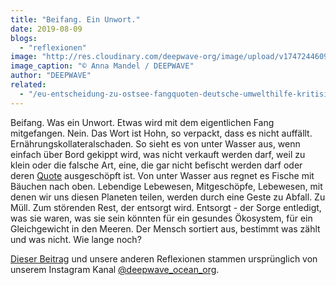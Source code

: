 ```yaml
---
title: "Beifang. Ein Unwort."
date: 2019-08-09
blogs: 
  - "reflexionen"
image: "http://res.cloudinary.com/deepwave-org/image/upload/v1747244609/deepwave.org/Screenshot-2023-12-04-174554.png"
image_caption: "© Anna Mandel / DEEPWAVE"
author: "DEEPWAVE"
related: 
  - "/eu-entscheidung-zu-ostsee-fangquoten-deutsche-umwelthilfe-kritisiert-beschluesse-als-unzureichend/"
---
```


Beifang. Was ein Unwort. Etwas wird mit dem eigentlichen Fang mitgefangen. Nein. Das Wort ist Hohn, so verpackt, dass es nicht auffällt. Ernährungskollateralschaden. So sieht es von unter Wasser aus, wenn einfach über Bord gekippt wird, was nicht verkauft werden darf, weil zu klein oder die falsche Art, eine, die gar nicht befischt werden darf oder deren [Quote](https://www.deepwave.org/eu-entscheidung-zu-ostsee-fangquoten-deutsche-umwelthilfe-kritisiert-beschluesse-als-unzureichend/) ausgeschöpft ist. Von unter Wasser aus regnet es Fische mit Bäuchen nach oben. Lebendige Lebewesen, Mitgeschöpfe, Lebewesen, mit denen wir uns diesen Planeten teilen, werden durch eine Geste zu Abfall. Zu Müll. Zum störenden Rest, der entsorgt wird. Entsorgt - der Sorge entledigt, was sie waren, was sie sein könnten für ein gesundes Ökosystem, für ein Gleichgewicht in den Meeren. Der Mensch sortiert aus, bestimmt was zählt und was nicht. Wie lange noch?

[Dieser Beitrag](https://www.instagram.com/p/B09K6AkHy7p/) und unsere anderen Reflexionen stammen ursprünglich von unserem Instagram Kanal [@deepwave\_ocean\_org](https://www.instagram.com/deepwave_ocean_org/).
